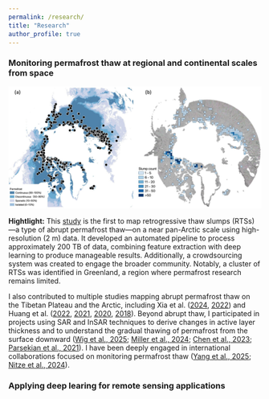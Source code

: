 ```yaml
---
permalink: /research/
title: "Research"
author_profile: true
---
```



### Monitoring permafrost thaw at regional and continental scales from space
![Figure 1](../images/thawslump_points_density_v2_trim.jpg)

**Hightlight:** 
This [study](https://doi.org/10.1016/j.isprsjprs.2023.10.008) is the first to map retrogressive thaw slumps (RTSs)—a type of abrupt permafrost thaw—on a near pan-Arctic scale using high-resolution (2 m) data. It developed an automated pipeline to process approximately 200 TB of data, combining feature extraction with deep learning to produce manageable results. Additionally, a crowdsourcing system was created to engage the broader community. Notably, a cluster of RTSs was identified in Greenland, a region where permafrost research remains limited.


I also contributed to multiple studies mapping abrupt permafrost thaw on the Tibetan Plateau and the Arctic, including Xia et al. ([2024](https://doi.org/10.1029/2024gl109616), [2022](https://doi.org/10.5194/essd-14-3875-2022)) and Huang et al. ([2022](https://doi.org/10.3390/rs14122747), [2021](https://doi.org/10.1016/j.jag.2021.102399), [2020](https://doi.org/10.1016/j.rse.2019.111534), [2018](https://doi.org/10.3390/rs10122067)). Beyond abrupt thaw, I participated in projects using SAR and InSAR techniques to derive changes in active layer thickness and to understand the gradual thawing of permafrost from the surface downward ([Wig et al., 2025](https://doi.org/10.1029/2024ea003725); [Miller et al., 2024](https://doi.org/10.5194/essd-16-2605-2024); [Chen et al., 2023](https://doi.org/10.1029/2022ea002453); [Parsekian et al., 2021](https://doi.org/10.3390/rs13152876)). I have been deeply engaged in international collaborations focused on monitoring permafrost thaw ([Yang et al., 2025](https://doi.org/10.1038/s41597-025-04372-7); [Nitze et al., 2024](https://doi.org/10.1002/ppp.2249)).



### Applying deep learing for remote sensing applications


